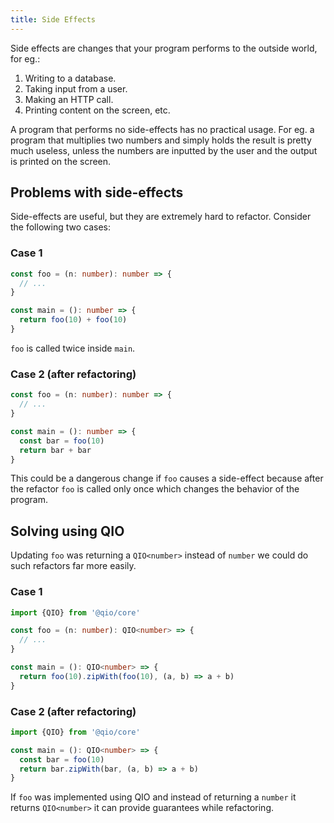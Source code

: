 ```yaml
---
title: Side Effects
---
```


Side effects are changes that your program performs to the outside world, for eg.:

1. Writing to a database.
2. Taking input from a user.
3. Making an HTTP call.
4. Printing content on the screen, etc.

A program that performs no side-effects has no practical usage. For eg. a program that multiplies two numbers and simply holds the result is pretty much useless, unless the numbers are inputted by the user and the output is printed on the screen.

## Problems with side-effects

Side-effects are useful, but they are extremely hard to refactor. Consider the following two cases:

### Case 1

```ts
const foo = (n: number): number => {
  // ...
}

const main = (): number => {
  return foo(10) + foo(10)
}
```

`foo` is called twice inside `main`.

### Case 2 (after refactoring)

```ts
const foo = (n: number): number => {
  // ...
}

const main = (): number => {
  const bar = foo(10)
  return bar + bar
}
```

This could be a dangerous change if `foo` causes a side-effect because after the refactor `foo` is called only once which changes the behavior of the program.

## Solving using QIO

Updating `foo` was returning a `QIO<number>` instead of `number` we could do such refactors far more easily.

### Case 1

```ts
import {QIO} from '@qio/core'

const foo = (n: number): QIO<number> => {
  // ...
}

const main = (): QIO<number> => {
  return foo(10).zipWith(foo(10), (a, b) => a + b)
}
```

### Case 2 (after refactoring)

```ts
import {QIO} from '@qio/core'

const main = (): QIO<number> => {
  const bar = foo(10)
  return bar.zipWith(bar, (a, b) => a + b)
}
```

If `foo` was implemented using QIO and instead of returning a `number` it returns `QIO<number>` it can provide guarantees while refactoring.
